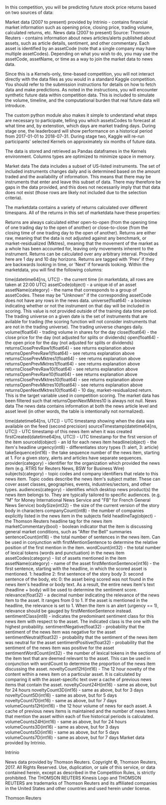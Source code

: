 
In this competition, you will be predicting future stock price returns based on two sources of data:

Market data (2007 to present) provided by Intrinio - contains financial market information such as opening price, closing price, trading volume, calculated returns, etc.
News data (2007 to present) Source: Thomson Reuters - contains information about news articles/alerts published about assets, such as article details, sentiment, and other commentary.
Each asset is identified by an assetCode (note that a single company may have multiple assetCodes). Depending on what you wish to do, you may use the assetCode, assetName, or time as a way to join the market data to news data.

Since this is a Kernels-only, time-based competition, you will not interact directly with the data files as you would in a standard Kaggle competition. You should refer to the submission instructions for details on how to fetch data and make predictions. As noted in the instructions, you will encounter synthetic future data within competition data. This is included to simulate the volume, timeline, and the computational burden that real future data will introduce.

The custom python module also makes it simple to understand what steps are necessary to participate, telling you which assetsCodes to forecast at what time and, by extenstion, which days are market trading days. During stage one, the leaderboard will show performance on a historical period from 2017-01-01 to 2018-07-31. During stage two, Kaggle will re-run participants' selected Kernels on approximately six months of future data.

The data is stored and retrieved as Pandas dataframes in the Kernels environment. Columns types are optimized to minimize space in memory.

Market data
The data includes a subset of US-listed instruments. The set of included instruments changes daily and is determined based on the amount traded and the availability of information. This means that there may be instruments that enter and leave this subset of data. There may therefore be gaps in the data provided, and this does not necessarily imply that that data does not exist (those rows are likely not included due to the selection criteria).

The marketdata contains a variety of returns calculated over different timespans. All of the returns in this set of marketdata have these properties:

Returns are always calculated either open-to-open (from the opening time of one trading day to the open of another) or close-to-close (from the closing time of one trading day to the open of another).
Returns are either raw, meaning that the data is not adjusted against any benchmark, or market-residualized (Mktres), meaning that the movement of the market as a whole has been accounted for, leaving only movements inherent to the instrument.
Returns can be calculated over any arbitrary interval. Provided here are 1 day and 10 day horizons.
Returns are tagged with 'Prev' if they are backwards looking in time, or 'Next' if forwards looking.
Within the marketdata, you will find the following columns:

time(datetime64[ns, UTC]) - the current time (in marketdata, all rows are taken at 22:00 UTC)
assetCode(object) - a unique id of an asset
assetName(category) - the name that corresponds to a group of assetCodes. These may be "Unknown" if the corresponding assetCode does not have any rows in the news data.
universe(float64) - a boolean indicating whether or not the instrument on that day will be included in scoring. This value is not provided outside of the training data time period. The trading universe on a given date is the set of instruments that are avilable for trading (the scoring function will not consider instruments that are not in the trading universe). The trading universe changes daily.
volume(float64) - trading volume in shares for the day
close(float64) - the close price for the day (not adjusted for splits or dividends)
open(float64) - the open price for the day (not adjusted for splits or dividends)
returnsClosePrevRaw1(float64) - see returns explanation above
returnsOpenPrevRaw1(float64) - see returns explanation above
returnsClosePrevMktres1(float64) - see returns explanation above
returnsOpenPrevMktres1(float64) - see returns explanation above
returnsClosePrevRaw10(float64) - see returns explanation above
returnsOpenPrevRaw10(float64) - see returns explanation above
returnsClosePrevMktres10(float64) - see returns explanation above
returnsOpenPrevMktres10(float64) - see returns explanation above
returnsOpenNextMktres10(float64) - 10 day, market-residualized return. This is the target variable used in competition scoring. The market data has been filtered such that returnsOpenNextMktres10 is always not null.
News data
The news data contains information at both the news article level and asset level (in other words, the table is intentionally not normalized).

time(datetime64[ns, UTC]) - UTC timestamp showing when the data was available on the feed (second precision)
sourceTimestamp(datetime64[ns, UTC]) - UTC timestamp of this news item when it was created
firstCreated(datetime64[ns, UTC]) - UTC timestamp for the first version of the item
sourceId(object) - an Id for each news item
headline(object) - the item's headline
urgency(int8) - differentiates story types (1: alert, 3: article)
takeSequence(int16) - the take sequence number of the news item, starting at 1. For a given story, alerts and articles have separate sequences.
provider(category) - identifier for the organization which provided the news item (e.g. RTRS for Reuters News, BSW for Business Wire)
subjects(category) - topic codes and company identifiers that relate to this news item. Topic codes describe the news item's subject matter. These can cover asset classes, geographies, events, industries/sectors, and other types.
audiences(category) - identifies which desktop news product(s) the news item belongs to. They are typically tailored to specific audiences. (e.g. "M" for Money International News Service and "FB" for French General News Service)
bodySize(int32) - the size of the current version of the story body in characters
companyCount(int8) - the number of companies explicitly listed in the news item in the subjects field
headlineTag(object) - the Thomson Reuters headline tag for the news item
marketCommentary(bool) - boolean indicator that the item is discussing general market conditions, such as "After the Bell" summaries
sentenceCount(int16) - the total number of sentences in the news item. Can be used in conjunction with firstMentionSentence to determine the relative position of the first mention in the item.
wordCount(int32) - the total number of lexical tokens (words and punctuation) in the news item
assetCodes(category) - list of assets mentioned in the item
assetName(category) - name of the asset
firstMentionSentence(int16) - the first sentence, starting with the headline, in which the scored asset is mentioned.
1: headline
2: first sentence of the story body
3: second sentence of the body, etc
0: the asset being scored was not found in the news item's headline or body text. As a result, the entire news item's text (headline + body) will be used to determine the sentiment score.
relevance(float32) - a decimal number indicating the relevance of the news item to the asset. It ranges from 0 to 1. If the asset is mentioned in the headline, the relevance is set to 1. When the item is an alert (urgency == 1), relevance should be gauged by firstMentionSentence instead.
sentimentClass(int8) - indicates the predominant sentiment class for this news item with respect to the asset. The indicated class is the one with the highest probability.
sentimentNegative(float32) - probability that the sentiment of the news item was negative for the asset
sentimentNeutral(float32) - probability that the sentiment of the news item was neutral for the asset
sentimentPositive(float32) - probability that the sentiment of the news item was positive for the asset
sentimentWordCount(int32) - the number of lexical tokens in the sections of the item text that are deemed relevant to the asset. This can be used in conjunction with wordCount to determine the proportion of the news item discussing the asset.
noveltyCount12H(int16) - The 12 hour novelty of the content within a news item on a particular asset. It is calculated by comparing it with the asset-specific text over a cache of previous news items that contain the asset.
noveltyCount24H(int16) - same as above, but for 24 hours
noveltyCount3D(int16) - same as above, but for 3 days
noveltyCount5D(int16) - same as above, but for 5 days
noveltyCount7D(int16) - same as above, but for 7 days
volumeCounts12H(int16) - the 12 hour volume of news for each asset. A cache of previous news items is maintained and the number of news items that mention the asset within each of five historical periods is calculated.
volumeCounts24H(int16) - same as above, but for 24 hours
volumeCounts3D(int16) - same as above, but for 3 days
volumeCounts5D(int16) - same as above, but for 5 days
volumeCounts7D(int16) - same as above, but for 7 days
Market data provided by Intrinio.

Intrinio

News data provided by Thomson Reuters. Copyright ©, Thomson Reuters, 2017. All Rights Reserved. Use, duplication, or sale of this service, or data contained herein, except as described in the Competition Rules, is strictly prohibited. The THOMSON REUTERS Kinesis Logo and THOMSON REUTERS are trademarks of Thomson Reuters and its affiliated companies in the United States and other countries and used herein under license.

Thomson Reuters
